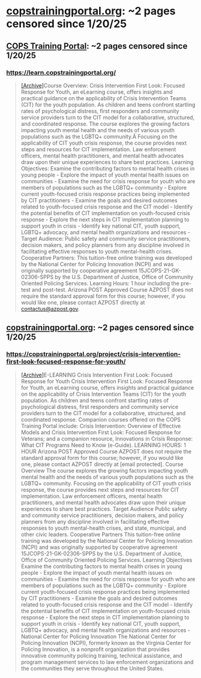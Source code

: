 



# [copstrainingportal.org](copstrainingportal.org): ~2 pages censored since 1/20/25

## [COPS Training Portal](learn.copstrainingportal.org): ~2 pages censored since 1/20/25

### https://learn.copstrainingportal.org/


> [[Archive]](https://web.archive.org/web/20240000000000*/https://learn.copstrainingportal.org/)Course Overview: Crisis Intervention First Look: Focused Response for Youth, an eLearning course, offers insights and practical guidance on the applicability of Crisis Intervention Teams (CIT) for the youth population. As children and teens confront startling rates of psychological distress, first responders and community service providers turn to the CIT model for a collaborative, structured, and coordinated response. The course explores the growing factors impacting youth mental health and the needs of various youth populations such as the LGBTQ+ community.Â Focusing on the applicability of CIT youth crisis response, the course provides next steps and resources for CIT implementation. Law enforcement officers, mental health practitioners, and mental health advocates draw upon their unique experiences to share best practices. Learning Objectives: Examine the contributing factors to mental health crises in young people - Explore the impact of youth mental health issues on communities - Examine the need for crisis response for youth who are members of populations such as the LGBTQ+ community - Explore current youth-focused crisis response practices being implemented by CIT practitioners - Examine the goals and desired outcomes related to youth-focused crisis response and the CIT model - Identify the potential benefits of CIT implementation on youth-focused crisis response - Explore the next steps in CIT implementation planning to support youth in crisis - Identify key national CIT, youth support, LGBTQ+ advocacy, and mental health organizations and resources - Target Audience: Public safety and community service practitioners, decision makers, and policy planners from any discipline involved in facilitating effective responses to youth mental-health crises. Cooperative Partners: This tuition-free online training was developed by the National Center for Policing Innovation (NCPI) and was originally supported by cooperative agreement 15JCOPS-21-GK-02306-SPPS by the U.S. Department of Justice, Office of Community Oriented Policing Services. Learning Hours: 1 hour including the pre-test and post-test. Arizona POST Approved Course AZPOST does not require the standard approval form for this course; however, if you would like one, please contact AZPOST directly at contactus@azpost.gov.
## [copstrainingportal.org](copstrainingportal.org): ~2 pages censored since 1/20/25

### https://copstrainingportal.org/project/crisis-intervention-first-look-focused-response-for-youth/


> [[Archive]](https://web.archive.org/web/20240000000000*/https://copstrainingportal.org/project/crisis-intervention-first-look-focused-response-for-youth/)E-LEARNING Crisis Intervention First Look: Focused Response for Youth Crisis Intervention First Look: Focused Response for Youth, an eLearning course, offers insights and practical guidance on the applicability of Crisis Intervention Teams (CIT) for the youth population. As children and teens confront startling rates of psychological distress, first responders and community service providers turn to the CIT model for a collaborative, structured, and coordinated response. Companion courses offered on the COPS Training Portal include: Crisis Intervention: Overview of Effective Models and Crisis Intervention First Look: Focused Response for Veterans; and a companion resource, Innovations in Crisis Response: What CIT Programs Need to Know (e-Guide). LEARNING HOURS: 1 HOUR Arizona POST Approved Course AZPOST does not require the standard approval form for this course; however, if you would like one, please contact AZPOST directly at [email protected]. Course Overview The course explores the growing factors impacting youth mental health and the needs of various youth populations such as the LGBTQ+ community. Focusing on the applicability of CIT youth crisis response, the course provides next steps and resources for CIT implementation. Law enforcement officers, mental health practitioners, and mental health advocates draw upon their unique experiences to share best practices. Target Audience Public safety and community service practitioners, decision makers, and policy planners from any discipline involved in facilitating effective responses to youth mental-health crises, and state, municipal, and other civic leaders. Cooperative Partners This tuition-free online training was developed by the National Center for Policing Innovation (NCPI) and was originally supported by cooperative agreement 15JCOPS-21-GK-02306-SPPS by the U.S. Department of Justice, Office of Community Oriented Policing Services. Learning Objectives Examine the contributing factors to mental health crises in young people - Explore the impact of youth mental health issues on communities - Examine the need for crisis response for youth who are members of populations such as the LGBTQ+ community - Explore current youth-focused crisis response practices being implemented by CIT practitioners - Examine the goals and desired outcomes related to youth-focused crisis response and the CIT model - Identify the potential benefits of CIT implementation on youth-focused crisis response - Explore the next steps in CIT implementation planning to support youth in crisis - Identify key national CIT, youth support, LGBTQ+ advocacy, and mental health organizations and resources - National Center for Policing Innovation The National Center for Policing Innovation (NCPI), formerly known as the Virginia Center for Policing Innovation, is a nonprofit organization that provides innovative community policing training, technical assistance, and program management services to law enforcement organizations and the communities they serve throughout the United States.